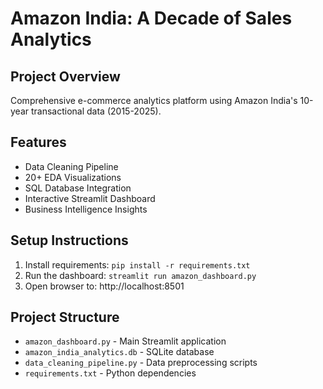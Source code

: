 
# Amazon India: A Decade of Sales Analytics

## Project Overview
Comprehensive e-commerce analytics platform using Amazon India's 10-year transactional data (2015-2025).

## Features
- Data Cleaning Pipeline
- 20+ EDA Visualizations  
- SQL Database Integration
- Interactive Streamlit Dashboard
- Business Intelligence Insights

## Setup Instructions

1. Install requirements: `pip install -r requirements.txt`
2. Run the dashboard: `streamlit run amazon_dashboard.py`
3. Open browser to: http://localhost:8501

## Project Structure
- `amazon_dashboard.py` - Main Streamlit application
- `amazon_india_analytics.db` - SQLite database
- `data_cleaning_pipeline.py` - Data preprocessing scripts
- `requirements.txt` - Python dependencies
